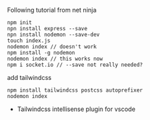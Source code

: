 Following tutorial from net ninja

```
npm init
npn install express --save
npn install nodemon --save-dev  
touch index.js
nodemon index // doesn't work
npm install -g nodemon 
nodemon index // this works now
npm i socket.io // --save not really needed?
```

add tailwindcss

```
npm install tailwindcss postcss autoprefixer 
nodemon index
```

- Tailwindcss intellisense plugin for vscode